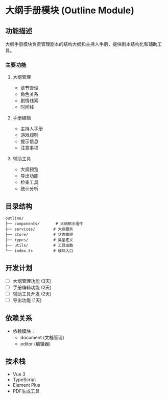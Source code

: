 # 大纲手册模块 (Outline Module)

## 功能描述

大纲手册模块负责管理剧本的结构大纲和主持人手册，提供剧本结构化和辅助工具。

### 主要功能

1. 大纲管理
   - 章节管理
   - 角色关系
   - 剧情线索
   - 时间线

2. 手册编辑
   - 主持人手册
   - 游戏规则
   - 提示信息
   - 注意事项

3. 辅助工具
   - 大纲预览
   - 导出功能
   - 检查工具
   - 统计分析

## 目录结构

```
outline/
├── components/       # 大纲相关组件
├── services/        # 大纲服务
├── store/           # 状态管理
├── types/           # 类型定义
├── utils/           # 工具函数
└── index.ts         # 模块入口
```

## 开发计划

- [ ] 大纲管理功能 (3天)
- [ ] 手册编辑功能 (2天)
- [ ] 辅助工具开发 (2天)
- [ ] 导出功能 (1天)

## 依赖关系

- 依赖模块：
  - document (文档管理)
  - editor (编辑器)

## 技术栈

- Vue 3
- TypeScript
- Element Plus
- PDF生成工具
